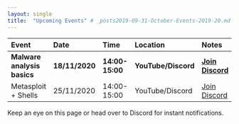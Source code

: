 ```yaml
---
layout: single
title:  "Upcoming Events" # _posts2019-09-31-October-Events-2019-20.md 
---
```

| Event | Date | Time | Location | Notes
|:-----------------|:----------|:-----------|:-----------|:-----------|
| __Malware analysis basics__ | __18/11/2020__ | __14:00-15:00__ | __YouTube/Discord__ | __[Join Discord](https://discordapp.com/invite/p6qGd3D)__ |
| Metasploit + Shells | 25/11/2020 | 14:00-15:00 | YouTube/Discord | [Join Discord](https://discordapp.com/invite/p6qGd3D) |

Keep an eye on this page or head over to Discord for instant notifications.
